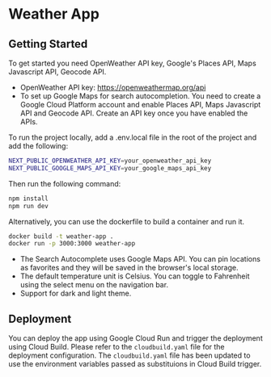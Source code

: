 # Weather App

## Getting Started

To get started you need OpenWeather API key, Google's Places API, Maps Javascript API, Geocode API.

- OpenWeather API key: https://openweathermap.org/api
- To set up Google Maps for search autocompletion. You need to create a Google Cloud Platform account and enable Places API, Maps Javascript API and Geocode API. Create an API key once you have enabled the APIs.

To run the project locally, add a .env.local file in the root of the project and add the following:

```bash
NEXT_PUBLIC_OPENWEATHER_API_KEY=your_openweather_api_key
NEXT_PUBLIC_GOOGLE_MAPS_API_KEY=your_google_maps_api_key
```

Then run the following command:

```bash
npm install
npm run dev
```

Alternatively, you can use the dockerfile to build a container and run it.

```bash
docker build -t weather-app .
docker run -p 3000:3000 weather-app
```

- The Search Autocomplete uses Google Maps API. You can pin locations as favorites and they will be saved in the browser's local storage.
- The default temperature unit is Celsius. You can toggle to Fahrenheit using the select menu on the navigation bar.
- Support for dark and light theme.

## Deployment

You can deploy the app using Google Cloud Run and trigger the deployment using Cloud Build. Please refer to the `cloudbuild.yaml` file for the deployment configuration.
The `cloudbuild.yaml` file has been updated to use the environment variables passed as substituions in Cloud Build trigger.
